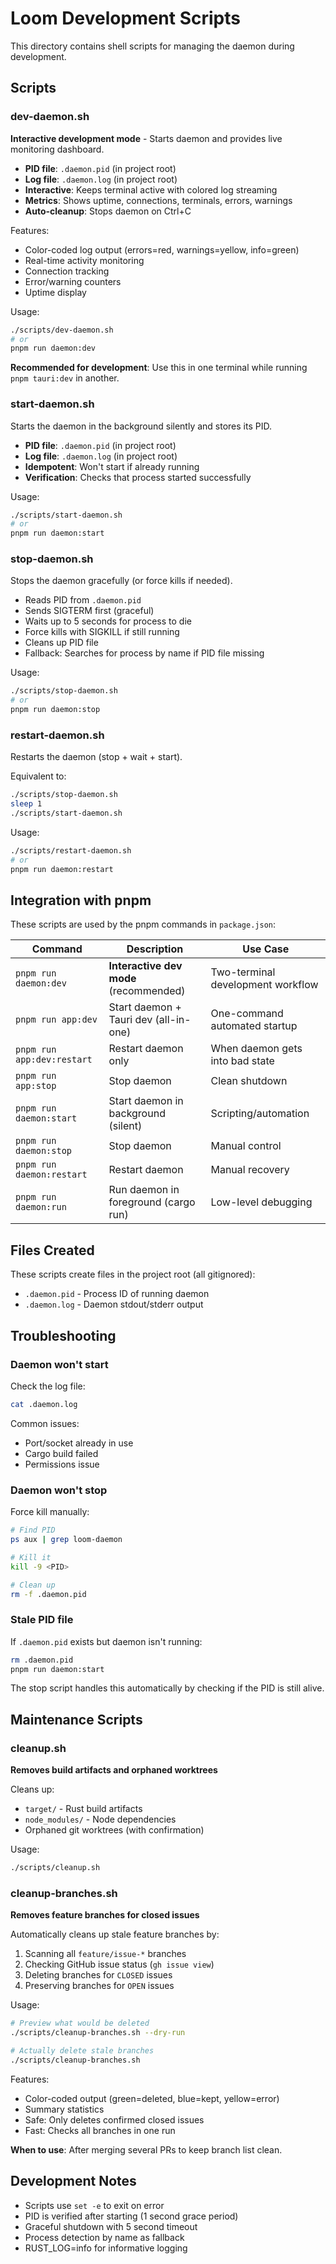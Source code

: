 # Loom Development Scripts

This directory contains shell scripts for managing the daemon during development.

## Scripts

### dev-daemon.sh
**Interactive development mode** - Starts daemon and provides live monitoring dashboard.

- **PID file**: `.daemon.pid` (in project root)
- **Log file**: `.daemon.log` (in project root)
- **Interactive**: Keeps terminal active with colored log streaming
- **Metrics**: Shows uptime, connections, terminals, errors, warnings
- **Auto-cleanup**: Stops daemon on Ctrl+C

Features:
- Color-coded log output (errors=red, warnings=yellow, info=green)
- Real-time activity monitoring
- Connection tracking
- Error/warning counters
- Uptime display

Usage:
```bash
./scripts/dev-daemon.sh
# or
pnpm run daemon:dev
```

**Recommended for development**: Use this in one terminal while running `pnpm tauri:dev` in another.

### start-daemon.sh
Starts the daemon in the background silently and stores its PID.

- **PID file**: `.daemon.pid` (in project root)
- **Log file**: `.daemon.log` (in project root)
- **Idempotent**: Won't start if already running
- **Verification**: Checks that process started successfully

Usage:
```bash
./scripts/start-daemon.sh
# or
pnpm run daemon:start
```

### stop-daemon.sh
Stops the daemon gracefully (or force kills if needed).

- Reads PID from `.daemon.pid`
- Sends SIGTERM first (graceful)
- Waits up to 5 seconds for process to die
- Force kills with SIGKILL if still running
- Cleans up PID file
- Fallback: Searches for process by name if PID file missing

Usage:
```bash
./scripts/stop-daemon.sh
# or
pnpm run daemon:stop
```

### restart-daemon.sh
Restarts the daemon (stop + wait + start).

Equivalent to:
```bash
./scripts/stop-daemon.sh
sleep 1
./scripts/start-daemon.sh
```

Usage:
```bash
./scripts/restart-daemon.sh
# or
pnpm run daemon:restart
```

## Integration with pnpm

These scripts are used by the pnpm commands in `package.json`:

| Command | Description | Use Case |
|---------|-------------|----------|
| `pnpm run daemon:dev` | **Interactive dev mode** (recommended) | Two-terminal development workflow |
| `pnpm run app:dev` | Start daemon + Tauri dev (all-in-one) | One-command automated startup |
| `pnpm run app:dev:restart` | Restart daemon only | When daemon gets into bad state |
| `pnpm run app:stop` | Stop daemon | Clean shutdown |
| `pnpm run daemon:start` | Start daemon in background (silent) | Scripting/automation |
| `pnpm run daemon:stop` | Stop daemon | Manual control |
| `pnpm run daemon:restart` | Restart daemon | Manual recovery |
| `pnpm run daemon:run` | Run daemon in foreground (cargo run) | Low-level debugging |

## Files Created

These scripts create files in the project root (all gitignored):

- `.daemon.pid` - Process ID of running daemon
- `.daemon.log` - Daemon stdout/stderr output

## Troubleshooting

### Daemon won't start
Check the log file:
```bash
cat .daemon.log
```

Common issues:
- Port/socket already in use
- Cargo build failed
- Permissions issue

### Daemon won't stop
Force kill manually:
```bash
# Find PID
ps aux | grep loom-daemon

# Kill it
kill -9 <PID>

# Clean up
rm -f .daemon.pid
```

### Stale PID file
If `.daemon.pid` exists but daemon isn't running:
```bash
rm .daemon.pid
pnpm run daemon:start
```

The stop script handles this automatically by checking if the PID is still alive.

## Maintenance Scripts

### cleanup.sh
**Removes build artifacts and orphaned worktrees**

Cleans up:
- `target/` - Rust build artifacts
- `node_modules/` - Node dependencies
- Orphaned git worktrees (with confirmation)

Usage:
```bash
./scripts/cleanup.sh
```

### cleanup-branches.sh
**Removes feature branches for closed issues**

Automatically cleans up stale feature branches by:
1. Scanning all `feature/issue-*` branches
2. Checking GitHub issue status (`gh issue view`)
3. Deleting branches for `CLOSED` issues
4. Preserving branches for `OPEN` issues

Usage:
```bash
# Preview what would be deleted
./scripts/cleanup-branches.sh --dry-run

# Actually delete stale branches
./scripts/cleanup-branches.sh
```

Features:
- Color-coded output (green=deleted, blue=kept, yellow=error)
- Summary statistics
- Safe: Only deletes confirmed closed issues
- Fast: Checks all branches in one run

**When to use**: After merging several PRs to keep branch list clean.

## Development Notes

- Scripts use `set -e` to exit on error
- PID is verified after starting (1 second grace period)
- Graceful shutdown with 5 second timeout
- Process detection by name as fallback
- RUST_LOG=info for informative logging
